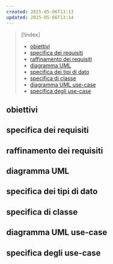```yaml
---
created: 2025-05-06T13:13
updated: 2025-05-06T13:14
---
```

>[!index]
>- [obiettivi](#obiettivi)
>- [specifica dei requisiti](#specifica%20dei%20requisiti)
>- [raffinamento dei requisiti](#raffinamento%20dei%20requisiti)
>- [diagramma UML](#diagramma%20UML)
>- [specifica dei tipi di dato](#specifica%20dei%20tipi%20di%20dato)
>- [specifica di classe](#specifica%20di%20classe)
>- [diagramma UML use-case](#diagramma%20UML%20use-case)
>- [specifica degli use-case](#specifica%20degli%20use-case)
## obiettivi
## specifica dei requisiti
## raffinamento dei requisiti
## diagramma UML
## specifica dei tipi di dato
## specifica di classe
## diagramma UML use-case
## specifica degli use-case